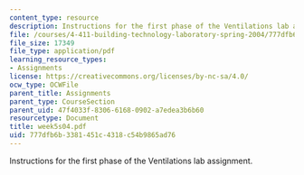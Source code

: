 ```yaml
---
content_type: resource
description: Instructions for the first phase of the Ventilations lab assignment.
file: /courses/4-411-building-technology-laboratory-spring-2004/777dfb6b3381451c4318c54b9865ad76_week5s04.pdf
file_size: 17349
file_type: application/pdf
learning_resource_types:
- Assignments
license: https://creativecommons.org/licenses/by-nc-sa/4.0/
ocw_type: OCWFile
parent_title: Assignments
parent_type: CourseSection
parent_uid: 47f4033f-8306-6168-0902-a7edea3b6b60
resourcetype: Document
title: week5s04.pdf
uid: 777dfb6b-3381-451c-4318-c54b9865ad76
---
```

Instructions for the first phase of the Ventilations lab assignment.